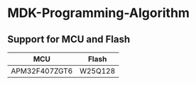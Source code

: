 # MDK-Programming-Algorithm

## Support for MCU and Flash

|      MCU      |  Flash  |
| :-----------: | :-----: |
| APM32F407ZGT6 | W25Q128 |

